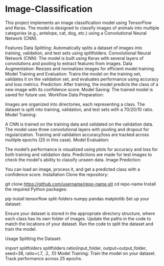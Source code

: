 # Image-Classification
This project implements an image classification model using TensorFlow and Keras. The model is designed to classify images of animals into multiple categories (e.g., antelope, cat, dog, etc.) using a Convolutional Neural Network (CNN).

Features
Data Splitting: Automatically splits a dataset of images into training, validation, and test sets using splitfolders.
Convolutional Neural Network (CNN): The model is built using Keras with several layers of convolutions and pooling to extract features from images.
Data Augmentation: Resizes and normalizes images for efficient model training.
Model Training and Evaluation: Trains the model on the training set, validates it on the validation set, and evaluates performance using accuracy and loss metrics.
Prediction: After training, the model predicts the class of a new image with its confidence score.
Model Saving: The trained model is saved for future use.
Workflow
Data Preparation:

Images are organized into directories, each representing a class.
The dataset is split into training, validation, and test sets with a 70/20/10 ratio.
Model Training:

A CNN is trained on the training data and validated on the validation data. The model uses three convolutional layers with pooling and dropout for regularization.
Training and validation accuracy/loss are tracked across multiple epochs (25 in this case).
Model Evaluation:

The model’s performance is visualized using plots for accuracy and loss for both training and validation data.
Predictions are made for test images to check the model's ability to classify unseen data.
Image Prediction:

You can load an image, process it, and get a predicted class with a confidence score.
Installation
Clone the repository:

git clone https://github.com/username/repo-name.git
cd repo-name
Install the required Python packages:

pip install tensorflow split-folders numpy pandas matplotlib
Set up your dataset:

Ensure your dataset is stored in the appropriate directory structure, where each class has its own folder of images.
Update the paths in the code to match the locations of your dataset.
Run the code to split the dataset and train the model.

Usage
Splitting the Dataset:

import splitfolders
splitfolders.ratio(input_folder, output=output_folder, seed=38, ratio=(.7, .2, .1))
Model Training:
Train the model on your dataset.
Track performance across 25 epochs.

